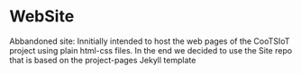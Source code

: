 # WebSite
Abbandoned site: Innitially intended to host the web pages of the CooTSIoT project using plain html-css files.
In the end we decided to use the Site repo that is based on the project-pages Jekyll template
